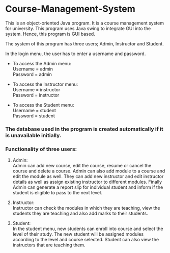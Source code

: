 # Course-Management-System

This is an object-oriented Java program. It is a course management system for university. 
This program uses Java swing to integrate GUI into the system. Hence, this program is GUI based. 

The system of this program has three users; Admin, Instructor and Student.

In the login menu, the user has to enter a username and password.

* To access the Admin menu:<br>
Username = admin <br>
Password = admin <br>

* To access the Instructor menu: <br>
  Username = instructor <br> 
  Password = instructor <br>

* To access the Student menu:<br>
  Username = student <br>
  Password = student <br>
  
### The database used in the program is created automatically if it is unavailable initially.

### Functionality of three users:

1. Admin:<br>
Admin can add new course, edit the course, resume or cancel the course and delete a course. 
Admin can also add module to a course and edit the module as well. 
They can add new instructor and edit instructor details as well as assign existing instructor to different modules. 
Finally Admin can generate a report slip for individual student and inform if the student is eligible to pass to the next level.

2. Instructor:<br>
Instructor can check the modules in which they are teaching, 
view the students they are teaching and also add marks to their students.

3. Student:<br> In the student menu, new students can enroll into course and select the level of their study. 
The new student will be assigned modules according to the level and course selected. Student can also view the instructors that are teaching them.
